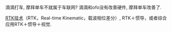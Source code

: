 滴滴打车, 摩拜单车不就属于车联网? 滴滴和ofo没有改善硬件, 摩拜单车改善了.

[RTK技术](http://www.leiphone.com/news/201704/QP17SI2BMEdGda6g.html)（RTK，Real-time Kinematic，载波相位差分）, RTK＋惯导，或者综合应用RTK＋惯导＋视觉.

